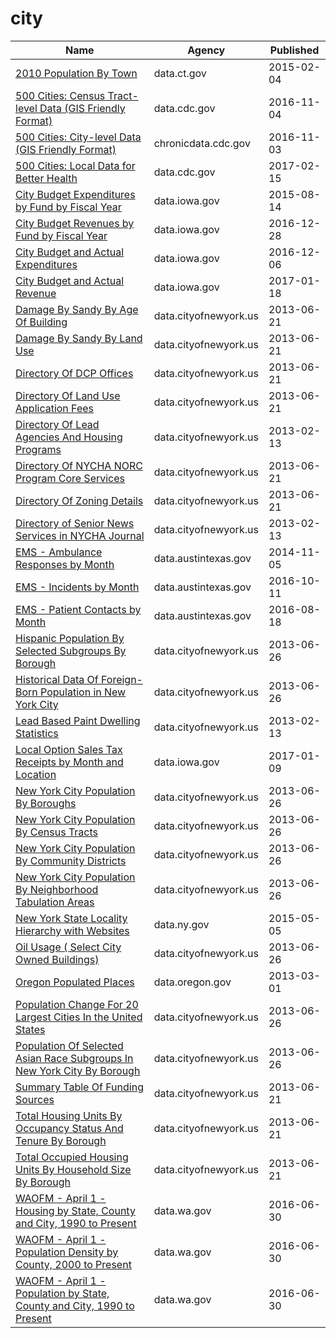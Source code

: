 # city

Name | Agency | Published
---- | ---- | ---------
[2010 Population By Town](../datasets/vnar-mt35.md) | data.ct.gov | 2015-02-04
[500 Cities: Census Tract-level Data (GIS Friendly Format)](../datasets/k86t-wghb.md) | data.cdc.gov | 2016-11-04
[500 Cities: City-level Data (GIS Friendly Format)](../datasets/dxpw-cm5u.md) | chronicdata.cdc.gov | 2016-11-03
[500 Cities: Local Data for Better Health](../datasets/6vp6-wxuq.md) | data.cdc.gov | 2017-02-15
[City Budget Expenditures by Fund by Fiscal Year](../datasets/k7cp-hq8y.md) | data.iowa.gov | 2015-08-14
[City Budget Revenues by Fund by Fiscal Year](../datasets/ecwz-7g9c.md) | data.iowa.gov | 2016-12-28
[City Budget and Actual Expenditures](../datasets/jy6h-2e5x.md) | data.iowa.gov | 2016-12-06
[City Budget and Actual Revenue](../datasets/bzed-t5zc.md) | data.iowa.gov | 2017-01-18
[Damage By Sandy By Age Of Building](../datasets/mgjt-zuui.md) | data.cityofnewyork.us | 2013-06-21
[Damage By Sandy By Land Use](../datasets/tgvi-w9ww.md) | data.cityofnewyork.us | 2013-06-21
[Directory Of DCP Offices](../datasets/w449-f4d7.md) | data.cityofnewyork.us | 2013-06-21
[Directory Of Land Use Application Fees](../datasets/fdx7-6jsr.md) | data.cityofnewyork.us | 2013-06-21
[Directory Of Lead Agencies And Housing Programs](../datasets/b3qc-c6fh.md) | data.cityofnewyork.us | 2013-02-13
[Directory Of NYCHA NORC Program Core Services](../datasets/39pe-uzy3.md) | data.cityofnewyork.us | 2013-06-21
[Directory Of Zoning Details](../datasets/fbsa-93dh.md) | data.cityofnewyork.us | 2013-06-21
[Directory of Senior News Services in NYCHA Journal](../datasets/hfac-j85r.md) | data.cityofnewyork.us | 2013-02-13
[EMS - Ambulance Responses by Month](../datasets/bptg-ndvw.md) | data.austintexas.gov | 2014-11-05
[EMS - Incidents by Month](../datasets/gjtj-jt2d.md) | data.austintexas.gov | 2016-10-11
[EMS - Patient Contacts by Month](../datasets/cibe-gpzy.md) | data.austintexas.gov | 2016-08-18
[Hispanic Population By Selected Subgroups By Borough](../datasets/w9du-8cu6.md) | data.cityofnewyork.us | 2013-06-26
[Historical Data Of Foreign-Born Population in New York City](../datasets/8qru-nyj8.md) | data.cityofnewyork.us | 2013-06-26
[Lead Based Paint Dwelling Statistics](../datasets/azyf-k3d6.md) | data.cityofnewyork.us | 2013-02-13
[Local Option Sales Tax Receipts by Month and Location](../datasets/9dea-s7w7.md) | data.iowa.gov | 2017-01-09
[New York City Population By Boroughs](../datasets/9mhd-na2n.md) | data.cityofnewyork.us | 2013-06-26
[New York City Population By Census Tracts](../datasets/37cg-gxjd.md) | data.cityofnewyork.us | 2013-06-26
[New York City Population By Community Districts](../datasets/xi7c-iiu2.md) | data.cityofnewyork.us | 2013-06-26
[New York City Population By Neighborhood Tabulation Areas](../datasets/swpk-hqdp.md) | data.cityofnewyork.us | 2013-06-26
[New York State Locality Hierarchy with Websites](../datasets/55k6-h6qq.md) | data.ny.gov | 2015-05-05
[Oil Usage ( Select City Owned Buildings)](../datasets/whux-iuiu.md) | data.cityofnewyork.us | 2013-06-26
[Oregon Populated Places](../datasets/c6z4-hjsu.md) | data.oregon.gov | 2013-03-01
[Population Change For 20 Largest Cities In the United States](../datasets/6u6h-px7z.md) | data.cityofnewyork.us | 2013-06-26
[Population Of Selected Asian Race Subgroups In New York City By Borough](../datasets/432v-a7hc.md) | data.cityofnewyork.us | 2013-06-26
[Summary Table Of Funding Sources](../datasets/i7jz-e2db.md) | data.cityofnewyork.us | 2013-06-21
[Total Housing Units By Occupancy Status And Tenure By Borough](../datasets/6qzy-b4x8.md) | data.cityofnewyork.us | 2013-06-21
[Total Occupied Housing Units By Household Size By Borough](../datasets/fmzx-suji.md) | data.cityofnewyork.us | 2013-06-21
[WAOFM - April 1 - Housing by State, County and City, 1990 to Present](../datasets/avxn-bvxb.md) | data.wa.gov | 2016-06-30
[WAOFM - April 1 - Population Density by County, 2000 to Present](../datasets/qhte-k48h.md) | data.wa.gov | 2016-06-30
[WAOFM - April 1 - Population by State, County and City, 1990 to Present](../datasets/tecv-qzfm.md) | data.wa.gov | 2016-06-30

